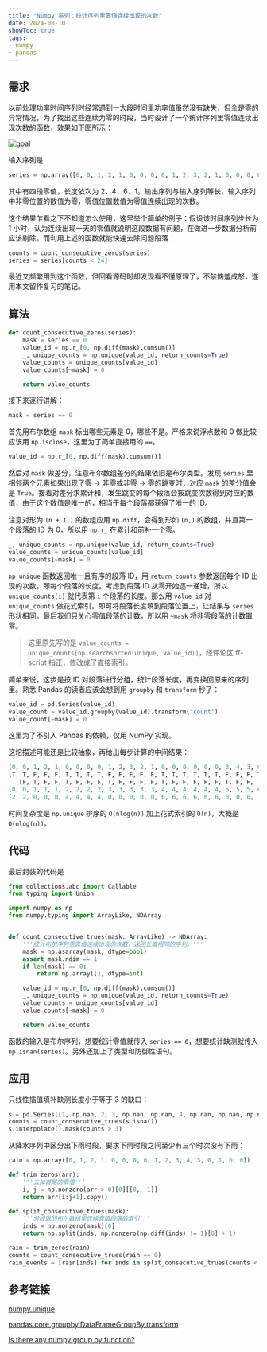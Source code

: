 ```yaml
---
title: "Numpy 系列：统计序列里零值连续出现的次数"
date: 2024-08-10
showToc: true
tags:
- numpy
- pandas
---
```


## 需求

以前处理功率时间序列时经常遇到一大段时间里功率值虽然没有缺失，但全是零的异常情况，为了找出这些连续为零的时段，当时设计了一个统计序列里零值连续出现次数的函数，效果如下图所示：

![goal](/count_consecutive_zeros/goal.png)

输入序列是

```Python
series = np.array([0, 0, 1, 2, 1, 0, 0, 0, 0, 1, 2, 3, 2, 1, 0, 0, 0, 0, 0, 0, 3, 4, 3, 0])
```

其中有四段零值，长度依次为 2、4、6、1。输出序列与输入序列等长，输入序列中非零位置的数值为零，零值位置数值为零值连续出现的次数。

<!--more-->

这个结果乍看之下不知道怎么使用，这里举个简单的例子：假设该时间序列步长为 1 小时，认为连续出现一天的零值就说明这段数据有问题，在做进一步数据分析前应该剔除。而利用上述的函数就能快速去除问题段落：

```Python
counts = count_consecutive_zeros(series)
series = series[counts < 24]
```

最近又频繁用到这个函数，但回看源码时却发现看不懂原理了，不禁恼羞成怒，遂用本文留作复习的笔记。

## 算法

```Python
def count_consecutive_zeros(series):
    mask = series == 0
    value_id = np.r_[0, np.diff(mask).cumsum()]
    _, unique_counts = np.unique(value_id, return_counts=True)
    value_counts = unique_counts[value_id]
    value_counts[~mask] = 0

    return value_counts
```

接下来逐行讲解：

```Python
mask = series == 0
```

首先用布尔数组 `mask` 标出哪些元素是 0，哪些不是。严格来说浮点数和 0 做比较应该用 `np.isclose`，这里为了简单直接用的 `==`。

```Python
value_id = np.r_[0, np.diff(mask).cumsum()]
```

然后对 `mask` 做差分，注意布尔数组差分的结果依旧是布尔类型。发现 `series` 里相邻两个元素如果出现了零 -> 非零或非零 -> 零的跳变时，对应 `mask` 的差分值会是 `True`。接着对差分求累计和，发生跳变的每个段落会按跳变次数得到对应的数值，由于这个数值是唯一的，相当于每个段落都获得了唯一的 ID。

注意对形为 `(n + 1,)` 的数组应用 `np.diff`，会得到形如 `(n,)` 的数组，并且第一个段落的 ID 为 0，所以用 `np.r_` 在累计和前补一个零。

```Python
_, unique_counts = np.unique(value_id, return_counts=True)
value_counts = unique_counts[value_id]
value_counts[~mask] = 0
```

`np.unique` 函数返回唯一且有序的段落 ID，用 `return_counts` 参数返回每个 ID 出现的次数，即每个段落的长度。考虑到段落 ID 从零开始逐一递增，所以 `unique_counts[i]` 就代表第 `i` 个段落的长度。那么用 `value_id` 对 `unique_counts` 做花式索引，即可将段落长度填到段落位置上，让结果与 `series` 形状相同。最后我们只关心零值段落的计数，所以用 `~mask` 将非零段落的计数置零。

> 这里原先写的是 `value_counts = unique_counts[np.searchsorted(unique, value_id)]`，经评论区 ff-script 指正，修改成了直接索引。

简单来说，这步是按 ID 对段落进行分组，统计段落长度，再变换回原来的序列里。熟悉 Pandas 的读者应该会想到用 `groupby` 和 `transform` 秒了：

```Python
value_id = pd.Series(value_id)
value_count = value_id.groupby(value_id).transform('count')
value_count[~mask] = 0
```

这里为了不引入 Pandas 的依赖，仅用 NumPy 实现。

这坨描述可能还是比较抽象，再给出每步计算的中间结果：

```Python
[0, 0, 1, 2, 1, 0, 0, 0, 0, 1, 2, 3, 2, 1, 0, 0, 0, 0, 0, 0, 3, 4, 3, 0]  # series
[T, T, F, F, F, T, T, T, T, F, F, F, F, F, T, T, T, T, T, T, F, F, F, T]  # mask
   [F, T, F, F, T, F, F, F, T, F, F, F, F, T, F, F, F, F, F, T, F, F, T]  # np.diff(mask)
[0, 0, 1, 1, 1, 2, 2, 2, 2, 3, 3, 3, 3, 3, 4, 4, 4, 4, 4, 4, 5, 5, 5, 6]  # value_id
[2, 2, 0, 0, 0, 4, 4, 4, 4, 0, 0, 0, 0, 0, 6, 6, 6, 6, 6, 6, 0, 0, 0, 1]  # value_counts
```

时间复杂度是 `np.unique` 排序的 `O(nlog(n))` 加上花式索引的 `O(n)`，大概是 `O(nlog(n))`。

## 代码

最后封装的代码是

```Python
from collections.abc import Callable
from typing import Union

import numpy as np
from numpy.typing import ArrayLike, NDArray


def count_consecutive_trues(mask: ArrayLike) -> NDArray:
    '''统计布尔序列里真值连续出现的次数，返回长度相同的序列。'''
    mask = np.asarray(mask, dtype=bool)
    assert mask.ndim == 1
    if len(mask) == 0:
        return np.array([], dtype=int)

    value_id = np.r_[0, np.diff(mask).cumsum()]
    _, unique_counts = np.unique(value_id, return_counts=True)
    value_counts = unique_counts[value_id]
    value_counts[~mask] = 0

    return value_counts
```

函数的输入是布尔序列，想要统计零值就传入 `series == 0`，想要统计缺测就传入 `np.isnan(series)`。另外还加上了类型和防御性语句。

## 应用

只线性插值填补缺测长度小于等于 3 的缺口：

```Python
s = pd.Series([1, np.nan, 2, 3, np.nan, np.nan, 4, np.nan, np.nan, np.nan, np.nan, 5])
counts = count_consecutive_trues(s.isna())
s.interpolate().mask(counts > 3)
```

从降水序列中区分出下雨时段，要求下雨时段之间至少有三个时次没有下雨：

```Python
rain = np.array([0, 1, 2, 1, 0, 0, 0, 0, 1, 2, 3, 4, 3, 0, 1, 0, 0])

def trim_zeros(arr):
    '''去掉首尾的零值'''
    i, j = np.nonzero(arr > 0)[0][[0, -1]]
    return arr[i:j+1].copy()

def split_consecutive_trues(mask):
    '''分段返回布尔数组里连续真值段落的索引'''
    inds = np.nonzero(mask)[0]
    return np.split(inds, np.nonzero(np.diff(inds) != 1)[0] + 1)

rain = trim_zeros(rain)
counts = count_consecutive_trues(rain == 0)
rain_events = [rain[inds] for inds in split_consecutive_trues(counts < 3)]
```

## 参考链接

[numpy.unique](https://numpy.org/doc/stable/reference/generated/numpy.unique.html)

[pandas.core.groupby.DataFrameGroupBy.transform](https://pandas.pydata.org/docs/reference/api/pandas.core.groupby.DataFrameGroupBy.transform.html)

[Is there any numpy group by function?](https://stackoverflow.com/questions/38013778/is-there-any-numpy-group-by-function/)
